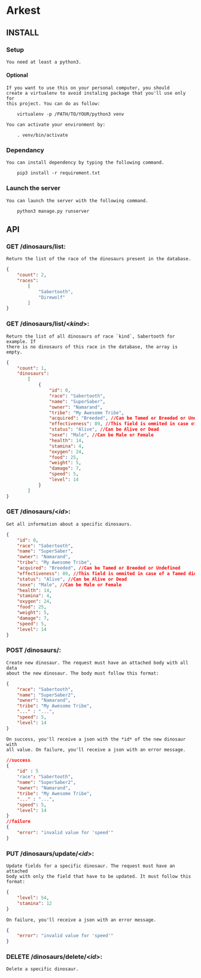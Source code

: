 Arkest
======

INSTALL
-------

### Setup
    You need at least a python3.

#### Optional
    If you want to use this on your personal computer, you should
    create a virtualenv to avoid instaling package that you'll use only for
    this project. You can do as follow:

```shell
    virtualenv -p /PATH/TO/YOUR/python3 venv
```
    You can activate your environment by:

```shell
    . venv/bin/activate
```

### Dependancy
    You can install dependency by typing the following command.

```shell
    pip3 install -r requirement.txt
```

### Launch the server
    You can launch the server with the following command.

```shell
    python3 manage.py runserver
```

API
---

### GET /dinosaurs/list:
    Return the list of the race of the dinosaurs present in the database.

```json
{
    "count": 2,
    "races":
        [
            "Sabertooth",
            "Direwolf"
        ]
}
```

### GET /dinosaurs/list/<**_kind_**>:
    Return the list of all dinosaurs of race `kind`, Sabertooth for example. If
    there is no dinosaurs of this race in the database, the array is empty.

```json
{
    "count": 1,
    "dinosaurs":
        [
            {
                "id": 0,
                "race": "Sabertooth",
                "name": "SuperSaber",
                "owner": "Namarand",
                "tribe": "My Awesome Tribe",
                "acquired": "Breeded", //Can be Tamed or Breeded or Undefined
                "effectiveness": 89, //This field is ommited in case of a Tamed dino
                "status": "Alive", //Can be Alive or Dead
                "sexe": "Male", //Can be Male or Female
                "health": 14,
                "stamina": 4,
                "oxygen": 24,
                "food": 25,
                "weight": 5,
                "damage": 7,
                "speed": 5,
                "level": 14
            }
        ]
}
```

### GET /dinosaurs/<**_id_**>:
    Get all information about a specific dinosaurs.

```json
{
    "id": 0,
    "race": "Sabertooth",
    "name": "SuperSaber",
    "owner": "Namarand",
    "tribe": "My Awesome Tribe",
    "acquired": "Breeded", //Can be Tamed or Breeded or Undefined
    "effectiveness": 89, //This field is ommited in case of a Tamed dino
    "status": "Alive", //Can be Alive or Dead
    "sexe": "Male", //Can be Male or Female
    "health": 14,
    "stamina": 4,
    "oxygen": 24,
    "food": 25,
    "weight": 5,
    "damage": 7,
    "speed": 5,
    "level": 14
}
```

### POST /dinosaurs/:
    Create new dinosaur. The request must have an attached body with all data
    about the new dinosaur. The body must follow this format:

```json
{
    "race": "Sabertooth",
    "name": "SuperSaber2",
    "owner": "Namarand",
    "tribe": "My Awesome Tribe",
    "..." : "...",
    "speed": 5,
    "level": 14
}
```
    On success, you'll receive a json with the *id* of the new dinosaur with
    all value. On failure, you'll receive a json with an error message.

```json
//success
{
    "id" : 5
    "race": "Sabertooth",
    "name": "SuperSaber2",
    "owner": "Namarand",
    "tribe": "My Awesome Tribe",
    "..." : "...",
    "speed": 5,
    "level": 14
}
//failure
{
    "error": "invalid value for 'speed'"
}
```

### PUT /dinosaurs/update/<**_id_**>:
    Update fields for a specific dinosaur. The request must have an attached
    body with only the field that have to be updated. It must follow this
    format:

```json
{
    "level": 54,
    "stamina": 12
}
```
    On failure, you'll receive a json with an error message.

```json
{
    "error": "invalid value for 'speed'"
}
```

### DELETE /dinosaurs/delete/<**_id_**>:
    Delete a specific dinosaur.
